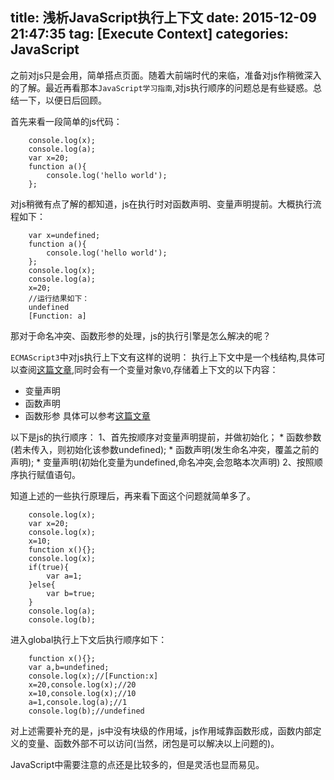 title: 浅析JavaScript执行上下文
date: 2015-12-09 21:47:35
tag: [Execute Context]
categories: JavaScript
---
之前对js只是会用，简单搭点页面。随着大前端时代的来临，准备对js作稍微深入的了解。最近再看那本`JavaScript学习指南`,对js执行顺序的问题总是有些疑惑。总结一下，以便日后回顾。

首先来看一段简单的js代码：

```
	console.log(x);
	console.log(a);
	var x=20;
	function a(){
		console.log('hello world');
	};
```
对js稍微有点了解的都知道，js在执行时对函数声明、变量声明提前。大概执行流程如下：<!-- more -->

```
	var x=undefined;
	function a(){
		console.log('hello world');
	};
	console.log(x);
	console.log(a);
	x=20;
	//运行结果如下：
	undefined
	[Function: a]
```
那对于命名冲突、函数形参的处理，js的执行引擎是怎么解决的呢？

`ECMAScript3`中对js执行上下文有这样的说明：
执行上下文中是一个栈结构,具体可以查阅[这篇文章](http://segmentfault.com/a/1190000002446390),同时会有一个变量对象`VO`,存储着上下文的以下内容：
* 变量声明
* 函数声明
* 函数形参
具体可以参考[这篇文章](http://www.cnblogs.com/TomXu/archive/2012/01/16/2309728.html)

以下是js的执行顺序：
1、首先按顺序对变量声明提前，并做初始化；
	* 函数参数(若未传入，则初始化该参数undefined);
	* 函数声明(发生命名冲突，覆盖之前的声明);
	* 变量声明(初始化变量为undefined,命名冲突,会忽略本次声明)
2、按照顺序执行赋值语句。

知道上述的一些执行原理后，再来看下面这个问题就简单多了。

```
	console.log(x);
	var x=20;
	console.log(x);
	x=10;
	function x(){};
	console.log(x);
	if(true){
		var a=1;
	}else{
		var b=true;
	}
	console.log(a);
	console.log(b);
```
进入global执行上下文后执行顺序如下：
```
	function x(){};
	var a,b=undefined;
	console.log(x);//[Function:x]
	x=20,console.log(x);//20
	x=10,console.log(x);//10
	a=1,console.log(a);//1
	console.log(b);//undefined
```

对上述需要补充的是，js中没有块级的作用域，js作用域靠函数形成，函数内部定义的变量、函数外部不可以访问(当然，闭包是可以解决以上问题的)。

JavaScript中需要注意的点还是比较多的，但是灵活也显而易见。